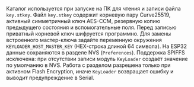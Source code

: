 Каталог используется при запуске на ПК для чтения и записи файла `key.stkey`.
Файл `key.stkey` содержит корневую пару Curve25519, активный симметричный ключ AES-CCM, резервную копию предыдущего состояния и вспомогательные поля.
Перед записью приватный корневой ключ шифруется программно. Для замены встроенного мастер-ключа задайте переменную окружения `KEYLOADER_HOST_MASTER_KEY` (HEX-строка длиной 64 символа).
На ESP32 данные сохраняются в разделе NVS (`Preferences`). Поддержка SPIFFS исключена: при отсутствии записи модуль `KeyLoader` создаёт значение по умолчанию в NVS. Работа с разделом разрешена только при активном Flash Encryption, иначе `KeyLoader` возвращает ошибку и выводит предупреждение в Serial.
